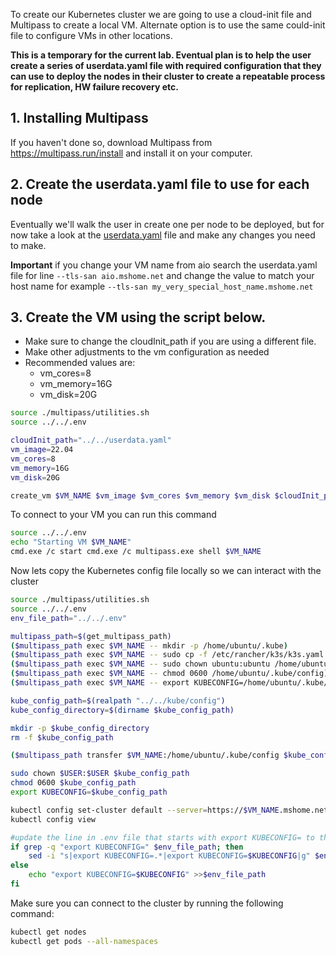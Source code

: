 To create our Kubernetes cluster we are going to use a cloud-init file and Multipass to create a local VM. Alternate option is to use the same could-init file to configure VMs in other locations.

**This is a temporary for the current lab. Eventual plan is to help the user create a series of userdata.yaml file with required configuration that they can use to deploy the nodes in their cluster to create a repeatable process for replication, HW failure recovery etc.**

## 1. Installing Multipass

If you haven't done so, download Multipass from https://multipass.run/install and install it on your computer.

## 2. Create the userdata.yaml file to use for each node

Eventually we'll walk the user in create one per node to be deployed, but for now take a look at the [userdata.yaml](../../userdata.yaml) file and make any changes you need to make.

__Important__
if you change your VM name from aio search the userdata.yaml file for line `--tls-san aio.mshome.net` and change the value to match your host name for example `--tls-san my_very_special_host_name.mshome.net`

## 3. Create the VM using the script below.

* Make sure to change the cloudInit_path if you are using a different file.
* Make other adjustments to the vm configuration as needed
* Recommended values are:
   * vm_cores=8
   * vm_memory=16G
   * vm_disk=20G

```bash
source ./multipass/utilities.sh
source ../../.env

cloudInit_path="../../userdata.yaml"
vm_image=22.04
vm_cores=8
vm_memory=16G
vm_disk=20G

create_vm $VM_NAME $vm_image $vm_cores $vm_memory $vm_disk $cloudInit_path

```

To connect to your VM you can run this command

```bash {"excludeFromRunAll":"true"}
source ../../.env
echo "Starting VM $VM_NAME"
cmd.exe /c start cmd.exe /c multipass.exe shell $VM_NAME
```

Now lets copy the Kubernetes config file locally so we can interact with the cluster

```bash
source ./multipass/utilities.sh
source ../../.env
env_file_path="../../.env"

multipass_path=$(get_multipass_path)
($multipass_path exec $VM_NAME -- mkdir -p /home/ubuntu/.kube)
($multipass_path exec $VM_NAME -- sudo cp -f /etc/rancher/k3s/k3s.yaml /home/ubuntu/.kube/config)
($multipass_path exec $VM_NAME -- sudo chown ubuntu:ubuntu /home/ubuntu/.kube/config)
($multipass_path exec $VM_NAME -- chmod 0600 /home/ubuntu/.kube/config)
($multipass_path exec $VM_NAME -- export KUBECONFIG=/home/ubuntu/.kube/config)

kube_config_path=$(realpath "../../kube/config")
kube_config_directory=$(dirname $kube_config_path)

mkdir -p $kube_config_directory
rm -f $kube_config_path

($multipass_path transfer $VM_NAME:/home/ubuntu/.kube/config $kube_config_path)

sudo chown $USER:$USER $kube_config_path
chmod 0600 $kube_config_path
export KUBECONFIG=$kube_config_path

kubectl config set-cluster default --server=https://$VM_NAME.mshome.net:6443
kubectl config view

#update the line in .env file that starts with export KUBECONFIG= to the new value
if grep -q "export KUBECONFIG=" $env_file_path; then
    sed -i "s|export KUBECONFIG=.*|export KUBECONFIG=$KUBECONFIG|g" $env_file_path
else
    echo "export KUBECONFIG=$KUBECONFIG" >>$env_file_path
fi
```

Make sure you can connect to the cluster by running the following command:

```bash
kubectl get nodes
kubectl get pods --all-namespaces
```